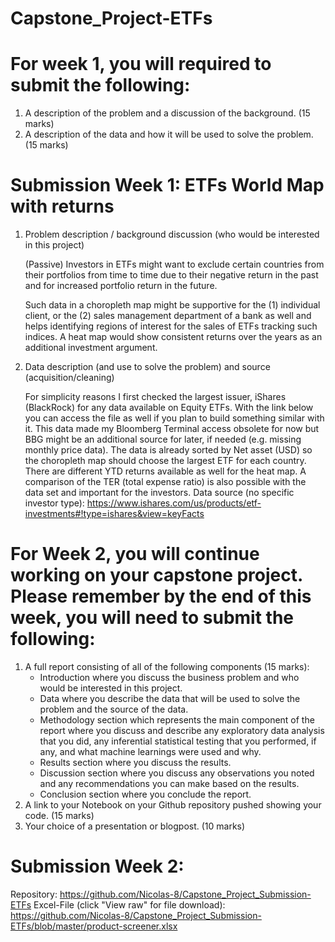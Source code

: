 # Capstone_Project-ETFs
# For week 1, you will required to submit the following:

1. A description of the problem and a discussion of the background. (15 marks)
2. A description of the data and how it will be used to solve the problem. (15 marks)

# Submission Week 1: ETFs World Map with returns

1. Problem description / background discussion (who would be interested in this project)

   (Passive) Investors in ETFs might want to exclude certain countries from their portfolios from time to time due to their negative return in the past and for increased portfolio return in the future.

    Such data in a choropleth map might be supportive for the (1) individual client, or the (2) sales management department of a bank as well and helps identifying regions of interest for the sales of ETFs tracking such indices.  A heat map would show consistent returns over the years as an additional investment argument.

2.	Data description (and use to solve the problem) and source (acquisition/cleaning)

    For simplicity reasons I first checked the largest issuer, iShares (BlackRock) for any data available on Equity ETFs.
With the link below you can access the file as well if you plan to build something similar with it. This data made my Bloomberg Terminal access obsolete for now but BBG might be an additional source for later, if needed (e.g. missing monthly price data).
The data is already sorted by Net asset (USD) so the choropleth map should choose the largest ETF for each country. There are different YTD returns available as well for the heat map. A comparison of the TER (total expense ratio) is also possible with the data set and important for the investors. Data source (no specific investor type): https://www.ishares.com/us/products/etf-investments#!type=ishares&view=keyFacts



# For Week 2, you will continue working on your capstone project. Please remember by the end of this week, you will need to submit the following:

1.  A full report consisting of all of the following components (15 marks):
    - Introduction where you discuss the business problem and who would be interested in this project.
    - Data where you describe the data that will be used to solve the problem and the source of the data.
    - Methodology section which represents the main component of the report where you discuss and describe any exploratory data analysis that you did, any inferential statistical testing that you performed, if any, and what machine learnings were used and why.
    - Results section where you discuss the results.
    - Discussion section where you discuss any observations you noted and any recommendations you can make based on the results.
    - Conclusion section where you conclude the report.
2. A link to your Notebook on your Github repository pushed showing your code. (15 marks)
3. Your choice of a presentation or blogpost. (10 marks)

# Submission Week 2:

Repository: https://github.com/Nicolas-8/Capstone_Project_Submission-ETFs
Excel-File (click "View raw" for file download): https://github.com/Nicolas-8/Capstone_Project_Submission-ETFs/blob/master/product-screener.xlsx
